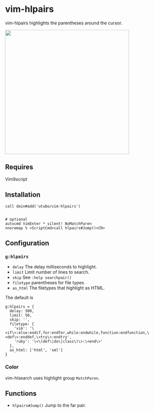 # vim-hlpairs

vim-hlpairs highlights the parentheses around the cursor.

<img src="https://user-images.githubusercontent.com/6848636/225357852-5eca2053-ee41-41a3-9d57-d6bd249b29cc.gif" width="400">

## Requires

Vim9script

## Installation

```vim
call dein#add('utubo/vim-hlpairs')


# optional
autocmd VimEnter * silent! NoMatchParen
nnoremap % <ScriptCmd>call hlpairs#Jump()<CR>
```

## Configuration

### `g:hlpairs`

- `delay` The delay milliseconds to highlight.
- `limit` Limit number of lines to search.
- `skip` See `:help searchpair()`
- `filetype` parentheses for file types.
- `as_html` The filetypes that highlight as HTML.

The default is
```vimscript
g:hlpairs = {
  delay: 500,
  limit: 50,
  skip: '',
  filetype: {
    'vim': '\<if\>:else:endif,for:endfor,while:endwhile,function:endfunction,\<def\>:enddef,\<try\>:endtry',
    'ruby': '\<\(def\|do\|class\)\>:\<end\>'
  },
  as_html: ['html', 'xml']
}
```

### Color
vim-hlsearch uses highlight group `MatchParen`.

## Functions

- `hlpairs#Jump()` Jump to the far pair.

